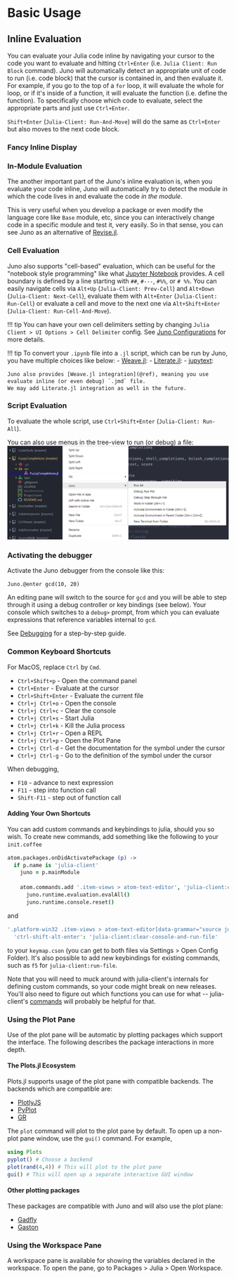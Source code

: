 # Basic Usage

## Inline Evaluation

You can evaluate your Julia code inline by navigating your cursor to the code you want to evaluate and hitting `Ctrl+Enter` (i.e. `Julia Client: Run Block` command).
Juno will automatically detect an appropriate unit of code to run (i.e. code block) that the cursor is contained in, and then evaluate it.
For example, if you go to the top of a `for` loop, it will evaluate the whole for loop, or if it's inside of a function, it will evaluate the function (i.e. define the function).
To specifically choose which code to evaluate, select the appropriate parts and just use `Ctrl+Enter`.

`Shift+Enter` (`Julia-Client: Run-And-Move`) will do the same as `Ctrl+Enter` but also moves to the next code block.

### Fancy Inline Display

<!-- TODO -->

### In-Module Evaluation

The another important part of the Juno's inline evaluation is,
when you evaluate your code inline,
Juno will automatically try to detect the module in which the code lives in
and evaluate the code _in the module_.

This is very useful when you develop a package or even modify the language core like `Base` module, etc,
since you can interactively change code in a specific module and test it, very easily.
So in that sense, you can see Juno as an alternative of [Revise.jl](https://timholy.github.io/Revise.jl/stable/).

### Cell Evaluation

Juno also supports "cell-based" evaluation, which can be useful for the "notebook style programming" like what
[Jupyter Notebook](https://mybinder.org/v2/gh/binder-examples/demo-julia/master?filepath=demo.ipynb) provides.
A cell boundary is defined by a line starting with `##`, `#---`, `#%%`, or `# %%`.
You can easily navigate cells via `Alt+Up` (`Julia-Client: Prev-Cell`) and `Alt+Down` (`Julia-Client: Next-Cell`),
evaluate them with  `Alt+Enter` (`Julia-Client: Run-Cell`) or evaluate a cell and move to the next one via `Alt+Shift+Enter` (`Julia-Client: Run-Cell-And-Move`).

!!! tip
    You can have your own cell delimiters setting by changing `Julia Client > UI Options > Cell Delimiter` config.
    See [Juno Configurations](@ref) for more details.

!!! tip
    To convert your `.ipynb` file into a `.jl` script, which can be run by Juno,
    you have multiple choices like below:
    - [Weave.jl](http://weavejl.mpastell.com/stable/):
    - [Literate.jl](https://fredrikekre.github.io/Literate.jl/stable/):
    - [jupytext](https://jupytext.readthedocs.io/en/latest/?badge=latest):

    Juno also provides [Weave.jl integration](@ref), meaning you use evaluate inline (or even debug) `.jmd` file.
    We may add Literate.jl integration as well in the future.

### Script Evaluation

To evaluate the whole script, use `Ctrl+Shift+Enter` (`Julia-Client: Run-All`).

You can also use menus in the tree-view to run (or debug) a file:
![tree-view-menus](../assets/tree-view-menus.png)

### Activating the debugger

Activate the Juno debugger from the console like this:

```
Juno.@enter gcd(10, 20)
```

An editing pane will switch to the source for `gcd` and you will be able to step through it using
a debug controller or key bindings (see below). Your console which switches to a `debug>` prompt,
from which you can evaluate expressions that reference variables internal to `gcd`.

See [Debugging](@ref) for a step-by-step guide.

### Common Keyboard Shortcuts

For MacOS, replace `Ctrl` by `Cmd`.

- `Ctrl+Shift+p` - Open the command panel
- `Ctrl+Enter` - Evaluate at the cursor
- `Ctrl+Shift+Enter` - Evaluate the current file
- `Ctrl+j Ctrl+o` - Open the console
- `Ctrl+j Ctrl+c` - Clear the console
- `Ctrl+j Ctrl+s` - Start Julia
- `Ctrl+j Ctrl+k` - Kill the Julia process
- `Ctrl+j Ctrl+r` - Open a REPL
- `Ctrl+j Ctrl+p` - Open the Plot Pane
- `Ctrl+j Ctrl-d` - Get the documentation for the symbol under the cursor
- `Ctrl+j Ctrl-g` - Go to the definition of the symbol under the cursor

When debugging,

- `F10` - advance to next expression
- `F11` - step into function call
- `Shift-F11` - step out of function call

#### Adding Your Own Shortcuts

You can add custom commands and keybindings to julia, should you so wish. To create new commands, add something like the following to your `init.coffee`
```coffee
atom.packages.onDidActivatePackage (p) ->
  if p.name is 'julia-client'
    juno = p.mainModule

    atom.commands.add '.item-views > atom-text-editor', 'julia-client:clear-console-and-run-file', ->
      juno.runtime.evaluation.evalAll()
      juno.runtime.console.reset()

```
and
```cson
'.platform-win32 .item-views > atom-text-editor[data-grammar="source julia"]':
  'ctrl-shift-alt-enter': 'julia-client:clear-console-and-run-file'
```
to your `keymap.cson` (you can get to both files via Settings > Open Config Folder). It's also possible to add new keybindings for existing commands, such as `f5` for `julia-client:run-file`.

Note that you will need to muck around with julia-client's internals for defining custom commands, so your code might break on new releases. You'll also need to figure out which functions you can use for what -- julia-client's [commands](https://github.com/JunoLab/atom-julia-client/blob/master/lib/package/commands.coffee) will probably be helpful for that.

### Using the Plot Pane

Use of the plot pane will be automatic by plotting packages which support the
interface. The following describes the package interactions in more depth.

#### The Plots.jl Ecosystem

Plots.jl supports usage of the plot pane with compatible backends. The backends
which are compatible are:

- [PlotlyJS](https://github.com/sglyon/PlotlyJS.jl)
- [PyPlot](https://github.com/JuliaPy/PyPlot.jl)
- [GR](https://github.com/jheinen/GR.jl)

The `plot` command will plot to the plot pane by default. To open up a non-plot
pane window, use the `gui()` command. For example,

```julia
using Plots
pyplot() # Choose a backend
plot(rand(4,4)) # This will plot to the plot pane
gui() # This will open up a separate interactive GUI window
```

#### Other plotting packages

These packages are compatible with Juno and will also use the plot plane:

- [Gadfly](https://github.com/GiovineItalia/Gadfly.jl)
- [Gaston](https://github.com/mbaz/Gaston.jl)

### Using the Workspace Pane

A workspace pane is available for showing the variables declared in the workspace.
To open the pane, go to Packages > Julia > Open Workspace.
